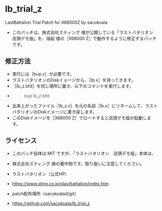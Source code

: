 # lb_trial_z
LastBattalion Trial Patch for X68000Z   by sacokoala

- このパッチは、株式会社スティング 様が公開している「ラストバタリオン　店頭デモ版」を、瑞起 様の［X68000 Z］で動作するように修正するパッチです。

## 修正方法

- 実行には［bup.x］が必要です。
- ラストバタリオンのDiskイメージから、［lb.x］を持ってきます。
- ［lb_z.bfd］を同じ場所に置き、以下のコマンドを実行します。
- > bup lb_z.bfd
- 出来上がったファイル［lb_z.x］を元の名前［lb.x］にリネームして、ラストバタリオンのDiskイメージに書き戻します。
- このDiskイメージを［X68000 Z］でロードすると店頭デモ版が起動します。

## ライセンス

- このパッチ自体は MIT ですが、「ラストバタリオン　店頭デモ版」本体は、
- 株式会社スティング 様の著作物です。取り扱いに注意してください。

- ラストバタリオン（公式HP）
- https://www.sting.co.jp/play/battalion/index.htm

- patch配布場所（sacokoalaのgit）
- https://github.com/sacokoala/lb_trial_z
